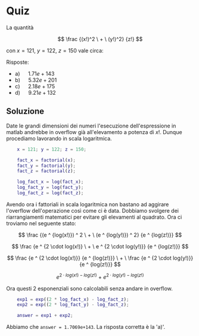 # Quiz

La quantità

$$
\frac {(x!)^2 \  + \  (y!)^2} {z!}
$$

con $x = 121$, $y = 122$, $z = 150$ vale circa:

Risposte:
 - a) &emsp; $1.71e+143$ 
 - b) &emsp; $5.32e+201$
 - c) &emsp; $2.18e+175$
 - d) &emsp; $9.21e+132$

## Soluzione

Date le grandi dimensioni dei numeri l'esecuzione dell'espressione in matlab andrebbe in overflow già all'elevamento a potenza di $x!$.
Dunque procediamo lavorando in scala logaritmica. 

```matlab
    x = 121; y = 122; z = 150;

    fact_x = factorial(x);
    fact_y = factorial(y);
    fact_z = factorial(z);

    log_fact_x = log(fact_x);
    log_fact_y = log(fact_y);
    log_fact_z = log(fact_z);
```

Avendo ora i fattoriali in scala logaritmica non bastano ad aggirare l'overflow dell'operazione così come ci è data. Dobbiamo svolgere dei riarrangiamenti matematici per evitare gli elevamenti al quadrato. 
Ora ci troviamo nel seguente stato:

$$
    \frac {(e ^ {log(x!)}) ^ 2 \  + \  (e ^ {log(y!)}) ^ 2} {e ^ {log(z!)}}
$$

$$
    \frac {e ^ {2 \cdot log(x!)} \  + \  e ^ {2 \cdot log(y!)}} {e ^ {log(z!)}}
$$

$$
    \frac {e ^ {2 \cdot log(x!)}} {e ^ {log(z!)}} \  + \  \frac {e ^ {2 \cdot log(y!)}} {e ^ {log(z!)}}
$$

$$
    {e ^ {2 \cdot log(x!) - log(z!)}} \  + \  {e ^ {2 \cdot log(y!) - log(z!)}}
$$

Ora questi 2 esponenziali sono calcolabili senza andare in overflow. 

```matlab
    exp1 = exp((2 * log_fact_x) - log_fact_z);
    exp2 = exp((2 * log_fact_y) - log_fact_z);

    answer = exp1 + exp2;
```

Abbiamo che ```answer = 1.7069e+143```. La risposta corretta è la 'a)'.